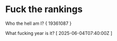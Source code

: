 # Fuck the rankings

Who the hell am I?
{ 19361087 }

What fucking year is it?
[ 2025-06-04T07:40:00Z ]
